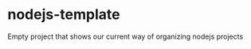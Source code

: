 nodejs-template
===============

Empty project that shows our current way of organizing nodejs projects